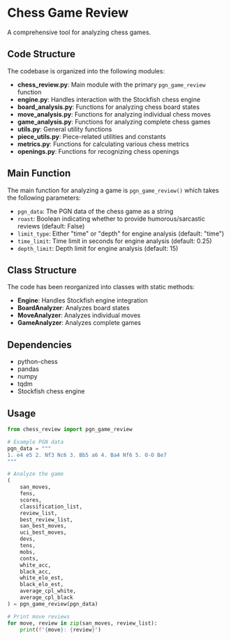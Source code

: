 # Chess Game Review

A comprehensive tool for analyzing chess games.

## Code Structure

The codebase is organized into the following modules:

- **chess_review.py**: Main module with the primary `pgn_game_review` function
- **engine.py**: Handles interaction with the Stockfish chess engine
- **board_analysis.py**: Functions for analyzing chess board states
- **move_analysis.py**: Functions for analyzing individual chess moves
- **game_analysis.py**: Functions for analyzing complete chess games
- **utils.py**: General utility functions
- **piece_utils.py**: Piece-related utilities and constants
- **metrics.py**: Functions for calculating various chess metrics
- **openings.py**: Functions for recognizing chess openings

## Main Function

The main function for analyzing a game is `pgn_game_review()` which takes the following parameters:

- `pgn_data`: The PGN data of the chess game as a string
- `roast`: Boolean indicating whether to provide humorous/sarcastic reviews (default: False)
- `limit_type`: Either "time" or "depth" for engine analysis (default: "time")
- `time_limit`: Time limit in seconds for engine analysis (default: 0.25)
- `depth_limit`: Depth limit for engine analysis (default: 15)

## Class Structure

The code has been reorganized into classes with static methods:

- **Engine**: Handles Stockfish engine integration
- **BoardAnalyzer**: Analyzes board states
- **MoveAnalyzer**: Analyzes individual moves
- **GameAnalyzer**: Analyzes complete games

## Dependencies

- python-chess
- pandas
- numpy
- tqdm
- Stockfish chess engine

## Usage

```python
from chess_review import pgn_game_review

# Example PGN data
pgn_data = """
1. e4 e5 2. Nf3 Nc6 3. Bb5 a6 4. Ba4 Nf6 5. O-O Be7
"""

# Analyze the game
(
    san_moves, 
    fens, 
    scores,
    classification_list,
    review_list,
    best_review_list,
    san_best_moves,
    uci_best_moves,
    devs,
    tens,
    mobs,
    conts,
    white_acc,
    black_acc,
    white_elo_est,
    black_elo_est,
    average_cpl_white,
    average_cpl_black
) = pgn_game_review(pgn_data)

# Print move reviews
for move, review in zip(san_moves, review_list):
    print(f"{move}: {review}")
```
